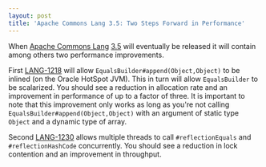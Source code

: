 ```yaml
---
layout: post
title: 'Apache Commons Lang 3.5: Two Steps Forward in Performance'
---
```


When [Apache Commons Lang](https://commons.apache.org/proper/commons-lang/) [3.5](https://issues.apache.org/jira/browse/LANG/fixforversion/12331955/) will eventually be released it will contain among others two performance improvements.

First [LANG-1218](https://issues.apache.org/jira/browse/LANG-1218) will allow `EqualsBuilder#append(Object,Object)` to be inlined (on the Oracle HotSpot JVM). This in turn will allow `EqualsBuilder` to be scalarized. You should see a reduction in allocation rate and an improvement in performance of up to a factor of three. It is important to note that this improvement only works as long as you're not calling `EqualsBuilder#append(Object,Object)` with an argument of static type `Object` and a dynamic type of array.

Second [LANG-1230](https://issues.apache.org/jira/browse/LANG-1230) allows multiple threads to call `#reflectionEquals` and `#reflectionHashCode` concurrently. You should see a reduction in lock contention and an improvement in throughput.


